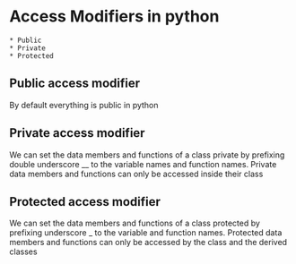 # Access Modifiers in python
	* Public
	* Private
	* Protected


## Public access modifier
By default everything is public in python

## Private access modifier
We can set the data members and functions of a class private by prefixing double underscore __ to the variable names and function names. Private data members and functions can only be accessed inside their class 

## Protected access modifier
We can set the data members and functions of a class protected by prefixing underscore _ to the variable and function names. Protected data members and functions can only be accessed by the class and the derived classes
